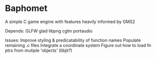 # Baphomet
A simple C game engine with features heavily informed by GMS2

Depends:
GLFW
glad
libpng
cglm
portaudio

Issues:
Improve styling & predicatability of function names 
Populate remaining .c files
Integrate a coordinate system
Figure out how to load fn ptrs from mutiple 'objects' (libjit?)
